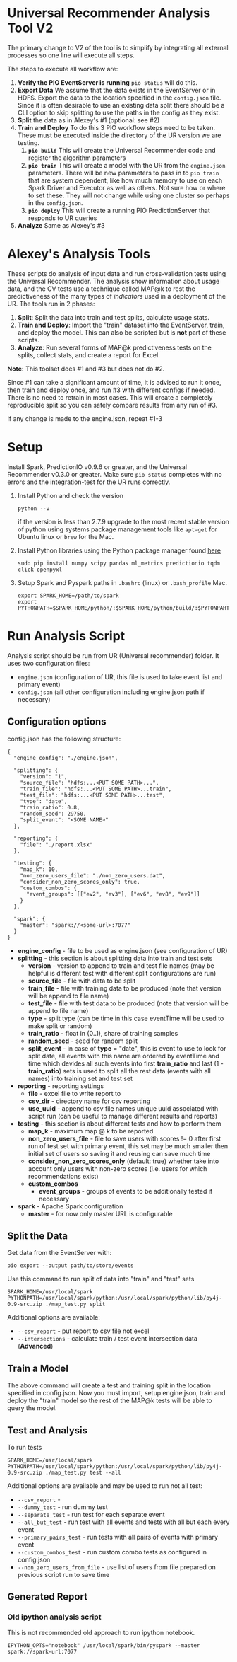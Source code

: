 # Universal Recommender Analysis Tool V2

The primary change to V2 of the tool is to simplify by integrating all external processes so one line will execute all steps.

The steps to execute all workflow are:

 1. **Verify the PIO EventServer is running** `pio status` will do this.
 2. **Export Data** We assume that the data exists in the EventServer or in HDFS. Export the data to the location specified in the `config.json` file. Since it is often desirable to use an existing data split there should be a CLI option to skip splitting to use the paths in the config as they exist.
 3. **Split** the data as in Alexey's #1 (optional: see #2)
 4. **Train and Deploy** To do this 3 PIO workflow steps need to be taken. These must be executed inside the directory of the UR version we are testing.
    1. **`pio build`** This will create the Universal Recommender code and register the algorithm parameters
    2. **`pio train`** This will create a model with the UR from the `engine.json` parameters. There will be new parameters to pass in to `pio train` that are system dependent, like how much memory to use on each Spark Driver and Executor as well as others. Not sure how or where to set these. They will not change while using one cluster so perhaps in the `config.json`.
    3. **`pio deploy`** This will create a running PIO PredictionServer that responds to UR queries
 5. **Analyze** Same as Alexey's #3   

# Alexey's Analysis Tools

These scripts do analysis of input data and run cross-validation tests using the Universal Recommender. The analysis show information about usage data, and the CV tests use a technique called MAP@k to rest the predictiveness of the many types of *indicators* used in a deployment of the UR. The tools run in 2 phases:

 1. **Split**: Split the data into train and test splits, calculate usage stats.
 2. **Train and Deploy**: Import the "train" dataset into the EventServer, train, and deploy the model. This can also be scripted but is **not** part of these scripts.
 3. **Analyze**: Run several forms of MAP@k predictiveness tests on the splits, collect stats, and create a report for Excel.

**Note:** This toolset does #1 and #3 but does not do #2.

Since #1 can take a significant amount of time, it is advised to run it once, then train and deploy once, and run #3 with different configs if needed. There is no need to retrain in most cases. This will create a completely reproducible split so you can safely compare results from any run of #3.

 If any change is made to the engine.json, repeat #1-3

# Setup

Install Spark, PredictionIO v0.9.6 or greater, and the Universal Recommender v0.3.0 or greater. Make sure `pio status` completes with no errors and the integration-test for the UR runs correctly.

 1. Install Python and check the version

 	`python --v`

 	if the version is less than 2.7.9 upgrade to the most recent stable version of python using systems package management tools like `apt-get` for Ubuntu linux or `brew` for the Mac.

 2. Install Python libraries using the Python package manager found [here](https://pip.pypa.io/en/stable/installing/)

 	```
 	sudo pip install numpy scipy pandas ml_metrics predictionio tqdm click openpyxl
 	```

 3. Setup Spark and Pyspark paths in `.bashrc` (linux) or `.bash_profile` Mac.

 	```
 	export SPARK_HOME=/path/to/spark
	export PYTHONPATH=$SPARK_HOME/python/:$SPARK_HOME/python/build/:$PYTONPAHTH
	```

# Run Analysis Script

Analysis script should be run from UR (Universal recommender) folder. It uses two configuration files:

- `engine.json` (configuration of UR, this file is used to take event list and primary event)
- `config.json` (all other configuration including engine.json path if necessary)

## Configuration options

config.json has the following structure:

```
{
  "engine_config": "./engine.json",

  "splitting": {
    "version": "1",
    "source_file": "hdfs:...<PUT SOME PATH>...",
    "train_file": "hdfs:...<PUT SOME PATH>...train",
    "test_file": "hdfs:...<PUT SOME PATH>...test",
    "type": "date",
    "train_ratio": 0.8,
    "random_seed": 29750,
    "split_event": "<SOME NAME>"
  },

  "reporting": {
    "file": "./report.xlsx"
  },

  "testing": {
    "map_k": 10,
    "non_zero_users_file": "./non_zero_users.dat",
    "consider_non_zero_scores_only": true,
    "custom_combos": {
      "event_groups": [["ev2", "ev3"], ["ev6", "ev8", "ev9"]]
    }
  },

  "spark": {
    "master": "spark://<some-url>:7077"
  }
}
```

- __engine_config__ - file to be used as engine.json (see configuration of UR)
- __splitting__ - this section is about splitting data into train and test sets
	- __version__ - version to append to train and test file names (may be helpful is different test with different split configurations are run)
	- __source_file__ - file with data to be split
	- __train_file__ - file with training data to be produced (note that version will be append to file name)
	- __test_file__ - file with test data to be produced (note that version will be append to file name)
	- __type__ - split type (can be time in this case eventTime will be used to make split or random)
	- __train_ratio__ - float in (0..1), share of training samples
	- __random_seed__ - seed for random split
	- __split_event__ - in case of __type__ = "date", this is event to use to look for split date, all events with this name are ordered by eventTime and time which devides all such events into first __train_ratio__ and last (1 - __train_ratio__) sets is used to split all the rest data (events with all names) into training set and test set
- __reporting__ - reporting settings
	- __file__ - excel file to write report to
  - __csv_dir__ - directory name for csv reporting
  - __use_uuid__ - append to csv file names unique uuid associated with script run (can be useful to manage different results and reports)
- __testing__ - this section is about different tests and how to perform them
	- __map_k__ - maximum map @ k to be reported
	- __non_zero_users_file__ - file to save users with scores != 0 after first run of test set with primary event, this set may be much smaller then initial set of users so saving it and reusing can save much time
	- __consider_non_zero_scores_only__ (default: true) whether take into account only users with non-zero scores (i.e. users for which recommendations exist)
	- __custom_combos__
		- __event_groups__ - groups of events to be additionally tested if necessary
- __spark__ - Apache Spark configuration
	- __master__ - for now only master URL is configurable

## Split the Data

Get data from the EventServer with:

	pio export --output path/to/store/events

Use this command to run split of data into "train" and "test" sets

```
SPARK_HOME=/usr/local/spark PYTHONPATH=/usr/local/spark/python:/usr/local/spark/python/lib/py4j-0.9-src.zip ./map_test.py split
```

Additional options are available:

- `--csv_report` - put report to csv file not excel
- `--intersections` - calculate train / test event intersection data (**Advanced**)

## Train a Model

The above command will create a test and training split in the location specified in config.json. Now you must import, setup engine.json, train and deploy the "train" model so the rest of the MAP@k tests will be able to query the model.

## Test and Analysis

To run tests
```
SPARK_HOME=/usr/local/spark PYTHONPATH=/usr/local/spark/python:/usr/local/spark/python/lib/py4j-0.9-src.zip ./map_test.py test --all
```

Additional options are available and may be used to run not all test:

- `--csv_report` -
- `--dummy_test` - run dummy test
- `--separate_test` - run test for each separate event
- `--all_but_test` - run test with all events and tests with all but each every event
- `--primary_pairs_test` - run tests with all pairs of events with primary event
- `--custom_combos_test` - run custom combo tests as configured in config.json
- `--non_zero_users_from_file` - use list of users from file prepared on previous script run to save time

## Generated Report



### Old ipython analysis script
This is not recommended old approach to run ipython notebook.
```
IPYTHON_OPTS="notebook" /usr/local/spark/bin/pyspark --master spark://spark-url:7077
```
